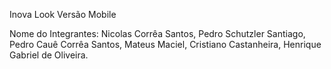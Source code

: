 Inova Look Versão Mobile

Nome do Integrantes: Nicolas Corrêa Santos, Pedro Schutzler Santiago, Pedro Cauê Corrêa Santos, Mateus Maciel, Cristiano Castanheira, Henrique Gabriel de Oliveira.
